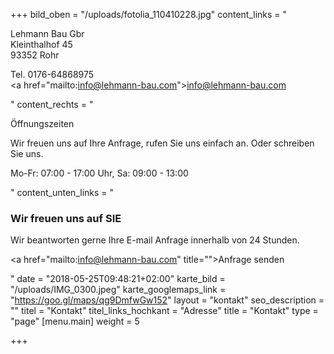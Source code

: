 +++
bild_oben = "/uploads/fotolia_110410228.jpg"
content_links = "<p>Lehmann Bau Gbr<br>Kleinthalhof 45<br>93352 Rohr</p><p>Tel. 0176-64868975 <br><a href=\"mailto:info@lehmann-bau.com\">info@lehmann-bau.com</a></p>"
content_rechts = "<p>Öffnungszeiten</p><p>Wir freuen uns auf Ihre Anfrage, rufen Sie uns einfach an. Oder schreiben Sie uns. </p><p>Mo-Fr: 07:00 - 17:00 Uhr, Sa: 09:00 - 13:00</p>"
content_unten_links = "<h3>Wir freuen uns auf SIE</h3><p>Wir beantworten gerne Ihre E-mail Anfrage innerhalb von 24 Stunden.</p><p><a href=\"mailto:info@lehmann-bau.com\" title=\"\">Anfrage senden</a></p>"
date = "2018-05-25T09:48:21+02:00"
karte_bild = "/uploads/IMG_0300.jpeg"
karte_googlemaps_link = "https://goo.gl/maps/qg9DmfwGw152"
layout = "kontakt"
seo_description = ""
titel = "Kontakt"
titel_links_hochkant = "Adresse"
title = "Kontakt"
type = "page"
[menu.main]
weight = 5

+++
